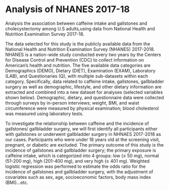 # Analysis of NHANES 2017-18
Analysis the association between caffeine intake and gallstones and cholecystectomy among U.S adults,using data from National Health and Nutrition Examination Survey 2017-18. 

The data selected for this study is the publicly available data from the National Health and Nutrition Examination Survey (NHANES) 2017-2018. NHANES is a nation-wide study conducted every two years by the Centers for Disease Control and Prevention (CDC) to collect information on American’s health and nutrition. The five available data categories are Demographics (DEMO), Dietary (DIET), Examination (EXAM), Laboratory (LAB), and Questionaries (Q), with multiple sub-datasets within each category. 
Specifically, data related to caffeine intake, gallstones, gallbladder surgery as well as demographic, lifestyle, and other dietary information are extracted and combined into a new dataset for analyses (selected variables shown below). Demographic, dietary, and questionnaire data were collected through surveys by in-person interviews; weight, BMI, and waist circumference were measured by physical examination; blood cholesterol was measured using laboratory tests.

To investigate the relationship between caffeine and the incidence of gallstones/ gallbladder surgery, we will first identify all participants either with gallstones or underwent gallbladder surgery in NHNAES 2017-2018 as our cases. Participants who were under 18 years old at the screening visit, pregnant, or diabetic are excluded. The primary outcome of this study is the incidence of gallstones and gallbladder surgery; the primary exposure is caffeine intake, which is categorized into 4 groups: low (≤ 50 mg), normal (51-200 mg), high (201-400 mg), and very high (≥ 401 mg). Weighted logistic regression was performed to estimate the odds ratio for the incidence of gallstones and gallbladder surgery, with the adjustment of covariates such as sex, age, socioeconomic factors, body mass index (BMI)…etc. 

